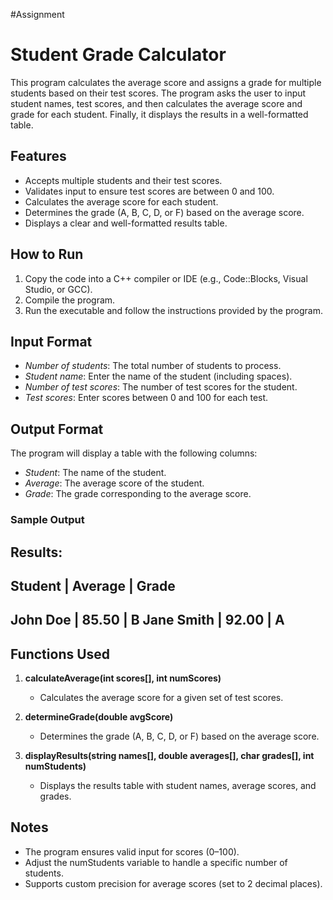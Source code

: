 #Assignment

# Student Grade Calculator

This program calculates the average score and assigns a grade for multiple students based on their test scores. The program asks the user to input student names, test scores, and then calculates the average score and grade for each student. Finally, it displays the results in a well-formatted table.

## Features

- Accepts multiple students and their test scores.
- Validates input to ensure test scores are between 0 and 100.
- Calculates the average score for each student.
- Determines the grade (A, B, C, D, or F) based on the average score.
- Displays a clear and well-formatted results table.

## How to Run

1. Copy the code into a C++ compiler or IDE (e.g., Code::Blocks, Visual Studio, or GCC).
2. Compile the program.
3. Run the executable and follow the instructions provided by the program.

## Input Format

- *Number of students*: The total number of students to process.
- *Student name*: Enter the name of the student (including spaces).
- *Number of test scores*: The number of test scores for the student.
- *Test scores*: Enter scores between 0 and 100 for each test.

## Output Format

The program will display a table with the following columns:
- *Student*: The name of the student.
- *Average*: The average score of the student.
- *Grade*: The grade corresponding to the average score.

### Sample Output


Results:
---------------------------------
Student    | Average  | Grade
---------------------------------
John Doe   | 85.50    | B
Jane Smith | 92.00    | A
---------------------------------


## Functions Used

1. **calculateAverage(int scores[], int numScores)**  
   - Calculates the average score for a given set of test scores.

2. **determineGrade(double avgScore)**  
   - Determines the grade (A, B, C, D, or F) based on the average score.

3. **displayResults(string names[], double averages[], char grades[], int numStudents)**  
   - Displays the results table with student names, average scores, and grades.

## Notes

- The program ensures valid input for scores (0–100).
- Adjust the numStudents variable to handle a specific number of students.
- Supports custom precision for average scores (set to 2 decimal places).
